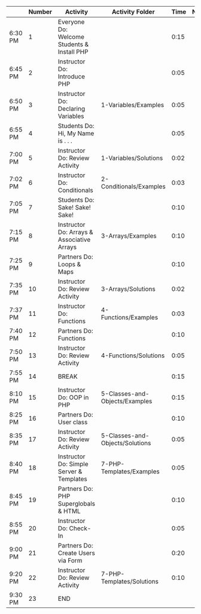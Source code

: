 |         | Number | Activity                                    | Activity Folder                 | Time | Notes |
| ------- | ------ | ------------------------------------------- | ------------------------------- | ---- | ----- |
| 6:30 PM | 1      | Everyone Do: Welcome Students & Install PHP |                                 | 0:15 |       |
| 6:45 PM | 2      | Instructor Do: Introduce PHP                |                                 | 0:05 |       |
| 6:50 PM | 3      | Instructor Do: Declaring Variables          | 1-Variables/Examples            | 0:05 |       |
| 6:55 PM | 4      | Students Do: Hi, My Name is . . .           |                                 | 0:05 |       |
| 7:00 PM | 5      | Instructor Do: Review Activity              | 1-Variables/Solutions           | 0:02 |       |
| 7:02 PM | 6      | Instructor Do: Conditionals                 | 2-Conditionals/Examples         | 0:03 |       |
| 7:05 PM | 7      | Students Do: Sake! Sake! Sake!              |                                 | 0:10 |       |
| 7:15 PM | 8      | Instructor Do: Arrays & Associative Arrays  | 3-Arrays/Examples               | 0:10 |       |
| 7:25 PM | 9      | Partners Do: Loops & Maps                   |                                 | 0:10 |       |
| 7:35 PM | 10     | Instructor Do: Review Activity              | 3-Arrays/Solutions              | 0:02 |       |
| 7:37 PM | 11     | Instructor Do: Functions                    | 4-Functions/Examples            | 0:03 |       |
| 7:40 PM | 12     | Partners Do: Functions                      |                                 | 0:10 |       |
| 7:50 PM | 13     | Instructor Do: Review Activity              | 4-Functions/Solutions           | 0:05 |       |
| 7:55 PM | 14     | BREAK                                       |                                 | 0:15 |       |
| 8:10 PM | 15     | Instructor Do: OOP in PHP                   | 5-Classes-and-Objects/Examples  | 0:15 |       |
| 8:25 PM | 16     | Partners Do: User class                     |                                 | 0:10 |       |
| 8:35 PM | 17     | Instructor Do: Review Activity              | 5-Classes-and-Objects/Solutions | 0:05 |       |
| 8:40 PM | 18     | Instructor Do: Simple Server & Templates    | 7-PHP-Templates/Examples        | 0:05 |       |
| 8:45 PM | 19     | Partners Do: PHP Superglobals & HTML        |                                 | 0:10 |       |
| 8:55 PM | 20     | Instructor Do: Check-In                     |                                 | 0:05 |       |
| 9:00 PM | 21     | Partners Do: Create Users via Form          |                                 | 0:20 |       |
| 9:20 PM | 22     | Instructor Do: Review Activity              | 7-PHP-Templates/Solutions       | 0:10 |       |
| 9:30 PM | 23     | END                                         |                                 |      |       |
